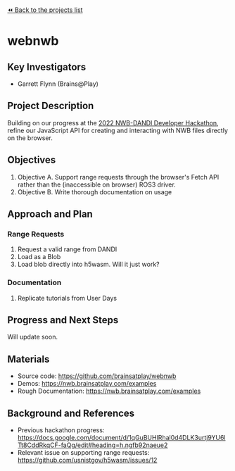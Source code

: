 [:rewind: Back to the projects list](../../README.md#ProjectsList)

# webnwb

## Key Investigators

- Garrett Flynn (Brains@Play)

## Project Description
Building on our progress at the [2022 NWB-DANDI Developer Hackathon](https://docs.google.com/document/d/1qGuBUHIRhal0d4DLK3urtj9YU6lTt8CddRkqCF-faQg/edit#heading=h.ngfb92naeue2), refine our JavaScript API for creating and interacting with NWB files directly on the browser.

## Objectives
1. Objective A. Support range requests through the browser's Fetch API rather than the (inaccessible on browser) ROS3 driver.
2. Objective B. Write thorough documentation on usage

## Approach and Plan
### Range Requests
1. Request a valid range from DANDI
2. Load as a Blob
3. Load blob directly into h5wasm. Will it just work?

### Documentation
1. Replicate tutorials from User Days

## Progress and Next Steps
Will update soon.

## Materials
- Source code: https://github.com/brainsatplay/webnwb
- Demos: https://nwb.brainsatplay.com/examples
- Rough Documentation: https://nwb.brainsatplay.com/examples

## Background and References
- Previous hackathon progress: https://docs.google.com/document/d/1qGuBUHIRhal0d4DLK3urtj9YU6lTt8CddRkqCF-faQg/edit#heading=h.ngfb92naeue2
- Relevant issue on supporting range requests: https://github.com/usnistgov/h5wasm/issues/12

